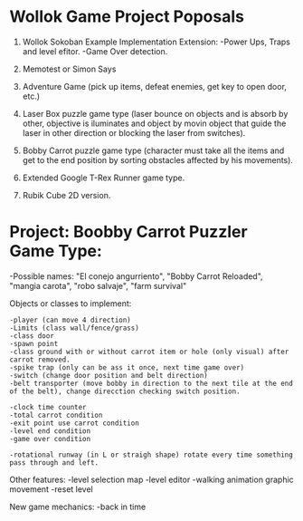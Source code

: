 # Wollok Game Project Poposals

1) Wollok Sokoban Example Implementation Extension: 
      -Power Ups, Traps and level efitor.
      -Game Over detection.

2) Memotest or Simon Says

3) Adventure Game (pick up items, defeat enemies, get key to open door, etc.)

4) Laser Box puzzle game type (laser bounce on objects and is absorb by other, objective is iluminates and object by movin object that guide the laser in other direction or blocking the laser from switches).

5) Bobby Carrot puzzle game type (character must take all the items and get to the end position by sorting obstacles affected by his movements).

6) Extended Google T-Rex Runner game type.

7) Rubik Cube 2D version.

# Project: Boobby Carrot Puzzler Game Type:

-Possible names: "El conejo angurriento", "Bobby Carrot Reloaded", "mangia carota", "robo salvaje", "farm survival"

Objects or classes to implement:

	-player (can move 4 direction)
	-Limits (class wall/fence/grass)
	-class door
	-spawn point
	-class ground with or without carrot item or hole (only visual) after carrot removed.
	-spike trap (only can be ass it once, next time game over)
	-switch (change door position and belt direction)
	-belt transporter (move bobby in direction to the next tile at the end of the belt), change direcction checking switch position.

	-clock time counter
	-total carrot condition
	-exit point use carrot condition
	-level end condition
	-game over condition

	-rotational runway (in L or straigh shape) rotate every time something pass through and left.

 Other features:
	-level selection map
	-level editor
	-walking animation graphic movement
	-reset level

New game mechanics:
	-back in time
 